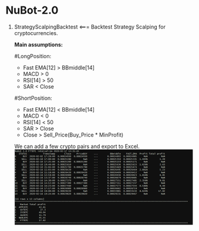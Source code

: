 # NuBot-2.0

1) StrategyScalpingBacktest <=== Backtest Strategy Scalping for cryptocurrencies.

    **Main assumptions:**
    
    #LongPosition:
    - Fast EMA[12] > BBmiddle[14]
    - MACD > 0
    - RSI[14] > 50
    - SAR < Close
    
    #ShortPosition:
    - Fast EMA[12] < BBmiddle[14]
    - MACD < 0
    - RSI[14] < 50
    - SAR > Close
    - Close > Sell_Price(Buy_Price * MinProfit)
    
    We can add a few crypto pairs and export to Excel. 
    ![ScreenShot](https://github.com/kamilbl/NuBot-2.0/blob/master/StrategyScalpingBacktest.PNG)
    
